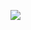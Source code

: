 <p align="left"> <img src="https://github-readme-stats.vercel.app/api?username=AkbarProgram &theme=tokyonight&show_icons=true&hide_border=true&count_private=true&include_all_commits=true" /> </p>
